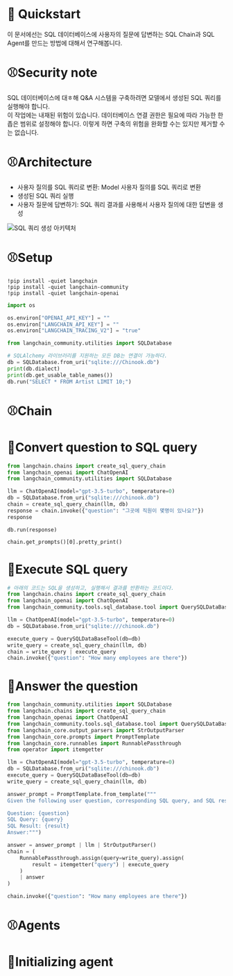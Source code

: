 # 🐶 Quickstart
이 문서에선는 SQL 데이터베이스에 사용자의 질문에 답변하는 SQL Chain과 SQL Agent를 만드는 방법에 대해서 연구해봅니다.

# ⚾️Security note
SQL 데이터베이스에 대ㅎ해 Q&A 시스템을 구축하려면 모델에서 생성된 SQL 쿼리를 실행해야 합니다.  
이 작업에는 내재된 위험이 있습니다. 데이터베이스 연결 권한은 필요에 따라 가능한 한 좁은 범위로 설정해야 합니다. 이렇게 하면 구축의 위험을 완화할 수는 있지만 제거할 수는 없습니다.  

# ⚾️Architecture
- 사용자 질의를 SQL 쿼리로 변환: Model 사용자 질의를 SQL 쿼리로 변환
- 생성된 SQL 쿼리 실행
- 사용자 질문에 답변하기: SQL 쿼리 결과를 사용해서 사용자 질의에 대한 답변을 생성

![SQL 쿼리 생성 아키텍처](https://python.langchain.com/assets/images/sql_usecase-d432701261f05ab69b38576093718cf3.png)

# ⚾️Setup
```
!pip install -quiet langchain  
!pip install -quiet langchain-community  
!pip install -quiet langchain-openai  

```

```python
import os

os.environ["OPENAI_API_KEY"] = ""
os.environ["LANGCHAIN_API_KEY"] = ""
os.environ["LANGCHAIN_TRACING_V2"] = "true"

from langchain_community.utilities import SQLDatabase

# SQLAlchemy 라이브러리를 지원하는 모든 DB는 연결이 가능하다.
db = SQLDatabase.from_uri("sqlite:///Chinook.db")
print(db.dialect)
print(db.get_usable_table_names())
db.run("SELECT * FROM Artist LIMIT 10;")

```

# ⚾️Chain
# 🎾Convert question to SQL query

```python
from langchain.chains import create_sql_query_chain
from langchain_openai import ChatOpenAI
from langchain_community.utilities import SQLDatabase

llm = ChatOpenAI(model="gpt-3.5-turbo", temperature=0)
db = SQLDatabase.from_uri("sqlite:///chinook.db")
chain = create_sql_query_chain(llm, db)
response = chain.invoke({"question": "그곳에 직원이 몇명이 있나요?"})
response

```

```
db.run(response)

```

```
chain.get_prompts()[0].pretty_print()

```

# 🎾Execute SQL query

```python
# 아래의 코드는 SQL을 생성하고, 실행해서 결과를 반환하는 코드이다.
from langchain.chains import create_sql_query_chain
from langchain_openai import ChatOpenAI
from langchain_community.tools.sql_database.tool import QuerySQLDataBaseTool

llm = ChatOpenAI(model="gpt-3.5-turbo", temperature=0)
db = SQLDatabase.from_uri("sqlite:///chinook.db")

execute_query = QuerySQLDataBaseTool(db=db)
write_query = create_sql_query_chain(llm, db)
chain = write_query | execute_query
chain.invoke({"question": "How many employees are there"})

```

# 🎾Answer the question

```python
from langchain_community.utilities import SQLDatabase
from langchain.chains import create_sql_query_chain
from langchain_openai import ChatOpenAI
from langchain_community.tools.sql_database.tool import QuerySQLDataBaseTool
from langchain_core.output_parsers import StrOutputParser
from langchain_core.prompts import PromptTemplate
from langchain_core.runnables import RunnablePassthrough
from operator import itemgetter

llm = ChatOpenAI(model="gpt-3.5-turbo", temperature=0)
db = SQLDatabase.from_uri("sqlite:///chinook.db")
execute_query = QuerySQLDataBaseTool(db=db)
write_query = create_sql_query_chain(llm, db)

answer_prompt = PromptTemplate.from_template("""
Given the following user question, corresponding SQL query, and SQL result, answer the user question.

Question: {question}
SQL Query: {query}
SQL Result: {result}
Answer:""")

answer = answer_prompt | llm | StrOutputParser()
chain = (
    RunnablePassthrough.assign(query=write_query).assign(
        result = itemgetter("query") | execute_query
    )
    | answer
)

chain.invoke({"question": "How many employees are there"})

```

# ⚾️Agents
# 🎾Initializing agent

